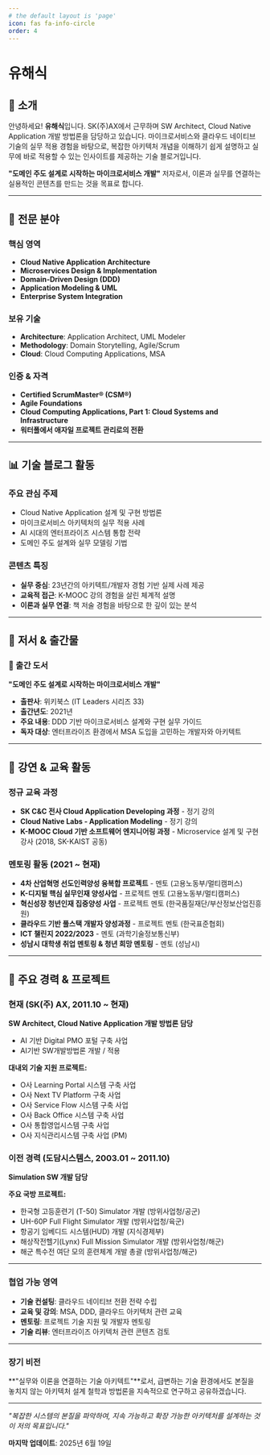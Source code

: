 ```yaml
---
# the default layout is 'page'
icon: fas fa-info-circle
order: 4
---
```


# 유해식

## 👋 소개

안녕하세요! **유해식**입니다. SK(주)AX에서 근무하며 SW Architect, Cloud Native Application 개발 방법론을 담당하고 있습니다. 마이크로서비스와 클라우드 네이티브 기술의 실무 적용 경험을 바탕으로, 복잡한 아키텍처 개념을 이해하기 쉽게 설명하고 실무에 바로 적용할 수 있는 인사이트를 제공하는 기술 블로거입니다.

**"도메인 주도 설계로 시작하는 마이크로서비스 개발"** 저자로서, 이론과 실무를 연결하는 실용적인 콘텐츠를 만드는 것을 목표로 합니다.

---

## 🎯 전문 분야

### 핵심 영역
- **Cloud Native Application Architecture**
- **Microservices Design & Implementation**
- **Domain-Driven Design (DDD)**
- **Application Modeling & UML**
- **Enterprise System Integration**

### 보유 기술
- **Architecture**: Application Architect, UML Modeler
- **Methodology**: Domain Storytelling, Agile/Scrum
- **Cloud**: Cloud Computing Applications, MSA

### 인증 & 자격
- **Certified ScrumMaster® (CSM®)**
- **Agile Foundations**
- **Cloud Computing Applications, Part 1: Cloud Systems and Infrastructure**
- **워터폴에서 애자일 프로젝트 관리로의 전환**

---

## 📊 기술 블로그 활동

### 주요 관심 주제
- Cloud Native Application 설계 및 구현 방법론
- 마이크로서비스 아키텍처의 실무 적용 사례
- AI 시대의 엔터프라이즈 시스템 통합 전략
- 도메인 주도 설계와 실무 모델링 기법

### 콘텐츠 특징
- **실무 중심**: 23년간의 아키텍트/개발자 경험 기반 실제 사례 제공
- **교육적 접근**: K-MOOC 강의 경험을 살린 체계적 설명
- **이론과 실무 연결**: 책 저술 경험을 바탕으로 한 깊이 있는 분석

---

## 📖 저서 & 출간물

### 📘 출간 도서
**"도메인 주도 설계로 시작하는 마이크로서비스 개발"**
- **출판사**: 위키북스 (IT Leaders 시리즈 33)
- **출간년도**: 2021년
- **주요 내용**: DDD 기반 마이크로서비스 설계와 구현 실무 가이드
- **독자 대상**: 엔터프라이즈 환경에서 MSA 도입을 고민하는 개발자와 아키텍트

---

## 🎤 강연 & 교육 활동

### 정규 교육 과정
- **SK C&C 전사 Cloud Application Developing 과정** - 정기 강의
- **Cloud Native Labs - Application Modeling** - 정기 강의
- **K-MOOC Cloud 기반 소프트웨어 엔지니어링 과정** - Microservice 설계 및 구현 강사 (2018, SK-KAIST 공동)

### 멘토링 활동 (2021 ~ 현재)
- **4차 산업혁명 선도인력양성 융복합 프로젝트** - 멘토 (고용노동부/멀티캠퍼스)
- **K-디지털 핵심 실무인재 양성사업** - 프로젝트 멘토 (고용노동부/멀티캠퍼스)
- **혁신성장 청년인재 집중양성 사업** - 프로젝트 멘토 (한국품질재단/부산정보산업진흥원)
- **클라우드 기반 풀스택 개발자 양성과정** - 프로젝트 멘토 (한국표준협회)
- **ICT 챌린지 2022/2023** - 멘토 (과학기술정보통신부)
- **성남시 대학생 취업 멘토링 & 청년 희망 멘토링** - 멘토 (성남시)

---

## 💼 주요 경력 & 프로젝트

### 현재 (SK(주) AX, 2011.10 ~ 현재)
**SW Architect, Cloud Native Application 개발 방법론 담당**
- AI 기반 Digital PMO 포털 구축 사업
- AI기반 SW개발방법론 개발 / 적용

**대내외 기술 지원 프로젝트:**
- O사 Learning Portal 시스템 구축 사업
- O사 Next TV Platform 구축 사업  
- O사 Service Flow 시스템 구축 사업
- O사 Back Office 시스템 구축 사업
- O사 통합영업시스템 구축 사업
- O사 지식관리시스템 구축 사업 (PM)


### 이전 경력 (도담시스템스, 2003.01 ~ 2011.10)
**Simulation SW 개발 담당**

**주요 국방 프로젝트:**
- 한국형 고등훈련기 (T-50) Simulator 개발 (방위사업청/공군)
- UH-60P Full Flight Simulator 개발 (방위사업청/육군)
- 항공기 임베디드 시스템(HUD) 개발 (지식경제부)
- 해상작전헬기(Lynx) Full Mission Simulator 개발 (방위사업청/해군)
- 해군 특수전 여단 모의 훈련체계 개발 총괄 (방위사업청/해군)

---

### 협업 가능 영역
- **기술 컨설팅**: 클라우드 네이티브 전환 전략 수립
- **교육 및 강의**: MSA, DDD, 클라우드 아키텍처 관련 교육
- **멘토링**: 프로젝트 기술 지원 및 개발자 멘토링
- **기술 리뷰**: 엔터프라이즈 아키텍처 관련 콘텐츠 검토

---

### 장기 비전
**"실무와 이론을 연결하는 기술 아키텍트"**로서, 급변하는 기술 환경에서도 본질을 놓치지 않는 아키텍처 설계 철학과 방법론을 지속적으로 연구하고 공유하겠습니다.

---

*"복잡한 시스템의 본질을 파악하여, 지속 가능하고 확장 가능한 아키텍처를 설계하는 것이 저의 목표입니다."*

**마지막 업데이트**: 2025년 6월 19일